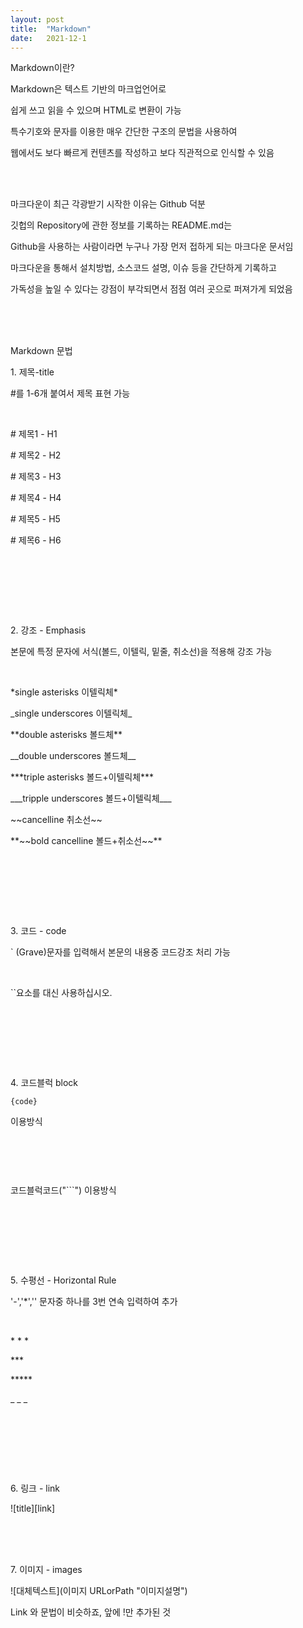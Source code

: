 ```yaml
---
layout: post
title:  "Markdown"
date:   2021-12-1
---
```



<p class="intro">Markdown이란?<p>
<p class="gittext">Markdown은 텍스트 기반의 마크업언어로</p>
<p>쉽게 쓰고 읽을 수 있으며 HTML로 변환이 가능</p>
<p>특수기호와 문자를 이용한 매우 간단한 구조의 문법을 사용하여</p>
<p>웹에서도 보다 빠르게 컨텐츠를 작성하고 보다 직관적으로 인식할 수 있음</p>
<br><br>
<p>마크다운이 최근 각광받기 시작한 이유는 Github 덕분</p>
<p>깃헙의 Repository에 관한 정보를 기록하는 README.md는</p>
<p>Github을 사용하는 사람이라면 누구나 가장 먼저 접하게 되는 마크다운 문서임</p>
<p>마크다운을 통해서 설치방법, 소스코드 설명, 이슈 등을 간단하게 기록하고</p>
<p>가독성을 높일 수 있다는 강점이 부각되면서 점점 여러 곳으로 퍼져가게 되었음</p>
<br><br><br>

<p class="intro">Markdown 문법<p>
<p class="list"><p class="listtitle">1. 제목-title</p></p> 
<p> </p>    
<p class="gittext">#를 1-6개 붙여서 제목 표현 가능</p>
<br>
<p class="gittext"># 제목1 - H1</p>
<p class="gittext"># 제목2 - H2</p>
<p class="gittext"># 제목3 - H3</p>
<p class="gittext"># 제목4 - H4</p>
<p class="gittext"># 제목5 - H5</p>
<p class="gittext"># 제목6 - H6</p>
<br>
<p class="picture"><img src="/assets/img/h.JPG" alt=""><p>
<br><br><br>
<p class="list"><p class="listtitle">2. 강조 - Emphasis</p></p> 
<p> </p>    
<p class="gittext">본문에 특정 문자에 서식(볼드, 이텔릭, 밑줄, 취소선)을 적용해 강조 가능</p>
<br>
<p class="gittext">*single asterisks 이텔릭체*</p>
<p class="gittext">_single underscores 이텔릭체_</p>
<p class="gittext">**double asterisks 볼드체**</p>
<p class="gittext">__double underscores 볼드체__</p>
<p class="gittext">***triple asterisks 볼드+이텔릭체***</p>
<p class="gittext">___tripple underscores 볼드+이텔릭체___</p>
<p class="gittext">~~cancelline 취소선~~</p>
<p class="gittext">**~~bold cancelline 볼드+취소선~~**</p>
<br>
<p class="picture"><img src="/assets/img/font.JPG" alt=""><p>
<br><br><br>
<p class="list"><p class="listtitle">3. 코드 - code</p></p> 
<p> </p> 
<p class="gittext">` (Grave)문자를 입력해서 본문의 내용중 코드강조 처리 가능</p>   
<br>
<p class="gittext">`<abbr>`요소를 대신 사용하십시오.</p>
<br>
<p class="picture"><img src="/assets/img/font.JPG" alt=""><p>
<br><br><br>
<p class="list"><p class="listtitle">4. 코드블럭 block</p></p>
<p> </p> 
<p class="gittext"><pre><code>{code}</code></pre> 이용방식</p>   
<br>
<p class="picture"><img src="/assets/img/pre.JPG" alt=""><p>
<br>
<p class="gittext">코드블럭코드("```") 이용방식</p>   
<br>
<p class="picture"><img src="/assets/img/codeblock.JPG" alt=""><p>
<br><br><br>
<p class="list"><p class="listtitle">5. 수평선 - Horizontal Rule</p></p>
<p> </p>
<p class="gittext">'-','*','' 문자중 하나를 3번 연속 입력하여 추가</p>
<br>
<p class="gittext">* * *</p>
<p class="gittext">***</p>
<p class="gittext">*****</p>
<p class="gittext">_ _ _</p>
<br>
<p class="picture"><img src="/assets/img/hr.JPG" alt=""><p>
<br><br><br>
<p class="list"><p class="listtitle">6. 링크 - link</p></p>
<p> </p>
<p class="gittext">![title][link]</p>
<br><br><br>
<p class="list"><p class="listtitle">7. 이미지 - images</p></p>
<p> </p>
<p class="gittext">![대체텍스트](이미지 URLorPath "이미지설명")</p>
<p class="gittext">Link 와 문법이 비슷하죠, 앞에 !만 추가된 것</p>
<br><br><br>
